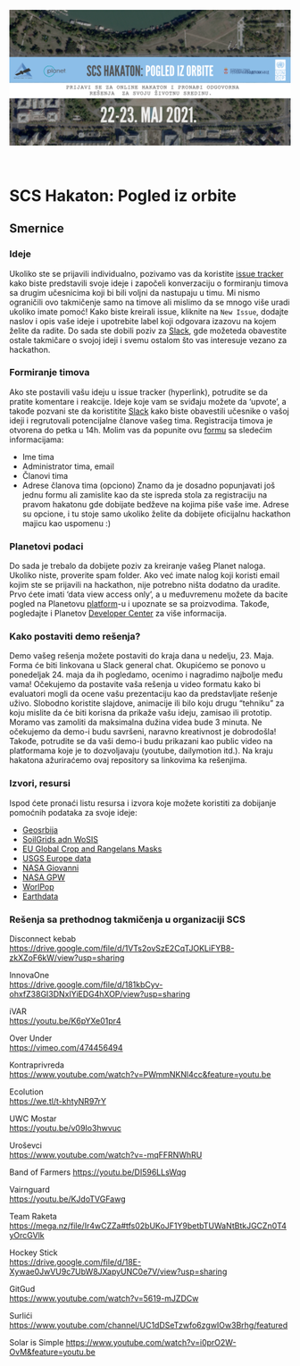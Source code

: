 ![SCS Hakaton: Pogled iz orbite](https://github.com/serbiancaseforspace/rgz-hackathon-2021/raw/main/main.png "SCS Hakaton: Pogled iz orbite")

<br>

# SCS Hakaton: Pogled iz orbite

## Smernice

### Ideje
Ukoliko ste se prijavili individualno, pozivamo vas da koristite [issue tracker](https://github.com/serbiancaseforspace/rgz-hackathon-2021/issues)
kako biste predstavili svoje ideje i započeli konverzaciju o formiranju timova sa drugim
učesnicima koji bi bili voljni da nastupaju u timu. Mi nismo ograničili ovo takmičenje samo na timove
ali mislimo da se mnogo više uradi ukoliko imate pomoć!
Kako biste kreirali issue, kliknite na `New Issue`, dodajte naslov i opis vaše ideje i upotrebite label
koji odgovara izazovu na kojem želite da radite. Do sada ste dobili poziv za [Slack](https://app.slack.com/client/T0201NHGQNB/C0201NHHH2T), 
gde možeteda obavestite ostale takmičare o svojoj ideji i svemu ostalom što vas interesuje vezano za hackathon.

### Formiranje timova
Ako ste postavili vašu ideju u issue tracker (hyperlink), potrudite se da pratite komentare i reakcije.
Ideje koje vam se sviđaju možete da ‘upvote’, a takođe pozvani ste da koristitite [Slack](https://app.slack.com/client/T0201NHGQNB/C0201NHHH2T) kako
biste obavestili učesnike o vašoj ideji i regrutovali potencijalne članove vašeg tima.
Registracija timova je otvorena do petka u 14h. Molim vas da popunite ovu [formu](https://docs.google.com/forms/d/1oDZK9Yj-GyNjJFXPmuMpC5J9h1d84EomQAWAPFpEEoA/prefill) sa sledećim informacijama:
- Ime tima
- Administrator tima, email
- Članovi tima
- Adrese članova tima (opciono)
Znamo da je dosadno popunjavati još jednu formu ali zamislite kao da ste ispreda stola za registraciju
na pravom hakatonu gde dobijate bedževe na kojima piše vaše ime. Adrese su opcione, i tu stoje
samo ukoliko želite da dobijete oficijalnu hackathon majicu kao uspomenu :)

### Planetovi podaci
Do sada je trebalo da dobijete poziv za kreiranje vašeg Planet naloga. Ukoliko niste, proverite spam
folder. Ako već imate nalog koji koristi email kojim ste se prijavili na hackathon, nije potrebno ništa
dodatno da uradite. Prvo ćete imati ‘data view access only’, a u međuvremenu možete da bacite
pogled na Planetovu [platform](https://www.planet.com/explorer/)-u i upoznate se sa proizvodima. Takođe, pogledajte i Planetov
[Developer Center](https://developers.planet.com/) za više informacija.

### Kako postaviti demo rešenja?
Demo vašeg rešenja možete postaviti do kraja dana u nedelju, 23. Maja. Forma će biti linkovana u
Slack general chat. Okupićemo se ponovo u ponedeljak 24. maja da ih pogledamo, ocenimo i
nagradimo najbolje među vama!
Očekujemo da postavite vaša rešenja u video formatu kako bi evaluatori mogli da ocene vašu
prezentaciju kao da predstavljate rešenje uživo. Slobodno koristite slajdove, animacije ili bilo koju
drugu “tehniku” za koju mislite da će biti korisna da prikaže vašu ideju, zamisao ili prototip. Moramo
vas zamoliti da maksimalna dužina videa bude 3 minuta. Ne očekujemo da demo-i budu savršeni,
naravno kreativnost je dobrodošla! Takođe, potrudite se da vaši demo-i budu prikazani kao public
video na platformama koje je to dozvoljavaju (youtube, dailymotion itd.). Na kraju hakatona
ažuriraćemo ovaj repository sa linkovima ka rešenjima.

### Izvori, resursi
Ispod ćete pronaći listu resursa i izvora koje možete koristiti za dobijanje pomoćnih podataka za svoje
ideje:
- [Geosrbija](https://geosrbija.rs/)
- [SoilGrids adn WoSIS](https://soilgrids.org/)
- [EU Global Crop and Rangelans Masks](https://data.europa.eu/euodp/en/data/dataset/jrc-10112-10005)
- [USGS Europe data](https://lpdaac.usgs.gov/product_search/?spatial_extents=Europe&view=cards&sort=title)
- [NASA Giovanni](https://giovanni.gsfc.nasa.gov/giovanni/#service=TmAvMp&starttime=&endtime=)
- [NASA GPW](https://sedac.ciesin.columbia.edu/data/collection/gpw-v4)
- [WorlPop](https://www.worldpop.org/)
- [Earthdata](https://search.earthdata.nasa.gov/search)

### Rešenja sa prethodnog takmičenja u organizaciji SCS
Disconnect kebab	
https://drive.google.com/file/d/1VTs2ovSzE2CqTJOKLiFYB8-zkXZoF6kW/view?usp=sharing

InnovaOne	
https://drive.google.com/file/d/181kbCyv-ohxfZ38GI3DNxIYiEDG4hXOP/view?usp=sharing

iVAR	
https://youtu.be/K6pYXe01pr4

Over Under	
https://vimeo.com/474456494

Kontraprivreda	
https://www.youtube.com/watch?v=PWmmNKNl4cc&feature=youtu.be

Ecolution	
https://we.tl/t-khtyNR97rY

UWC Mostar	
https://youtu.be/v09Io3hwvuc

Uroševci	
https://www.youtube.com/watch?v=-mqFFRNWhRU

Band of Farmers	
https://youtu.be/DI596LLsWqg

Vairnguard	
https://youtu.be/KJdoTVGFawg

Team Raketa	
https://mega.nz/file/Ir4wCZZa#tfs02bUKoJF1Y9betbTUWaNtBtkJGCZn0T4yOrcGVlk

Hockey Stick	
https://drive.google.com/file/d/18E-Xywae0JwVU9c7UbW8JXapyUNC0e7V/view?usp=sharing

GitGud	
https://www.youtube.com/watch?v=5619-mJZDCw

Surlići	
https://www.youtube.com/channel/UC1dDSeTzwfo6zgwIOw3Brhg/featured

Solar is Simple
https://www.youtube.com/watch?v=i0prO2W-OvM&feature=youtu.be
